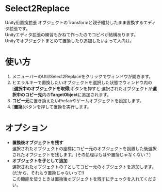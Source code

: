 # Select2Replace
Unity用置換拡張
オブジェクトのTransformと親子維持したまま置換するエディタ拡張です。<br>
Unityエディタ拡張の練習もかねて作ったのでコピペが結構あります。<br>
Unityでオブジェクトまとめて置換したり追加したいよって人向け。<br>


# 使い方
1. メニューバーのUtil/Select2Replaceをクリックでウィンドウが開きます。
2. ヒエラルキーで置換したいオブジェクトを選択した状態でウィンドウ内の[**選択中のオブジェクトを取得**]ボタンを押すと
選択されたオブジェクトが**選択中のコピー先**内の**TargetObject**に追加されます。
3. **コピー元**に置き換えたいPrefabやゲームオブジェクトを設定します。
4. [**置換**]ボタンを押して置換を実行します。

# オプション
- **置換後オブジェクトを残す**<br>
選択されたオブジェクトの座標にコピー元のオブジェクトを設置した後選択されたオブジェクトを残します。(その処理はもはや置換じゃなくない？)
- **オブジェクトを子として追加**<br>
選択されたオブジェクトの子としてコピー元のオブジェクトを追加します。(だから、それもう置換じゃないって!)<br>
この機能を使うときは置換後オブジェクトを残すにチェックを入れてください。
